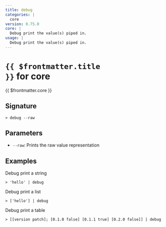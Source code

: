 ```yaml
---
title: debug
categories: |
  core
version: 0.75.0
core: |
  Debug print the value(s) piped in.
usage: |
  Debug print the value(s) piped in.
---
```


# <code>{{ $frontmatter.title }}</code> for core

<div class='command-title'>{{ $frontmatter.core }}</div>

## Signature

```> debug --raw```

## Parameters

 -  `--raw`: Prints the raw value representation

## Examples

Debug print a string
```shell
> 'hello' | debug
```

Debug print a list
```shell
> ['hello'] | debug
```

Debug print a table
```shell
> [[version patch]; [0.1.0 false] [0.1.1 true] [0.2.0 false]] | debug
```
